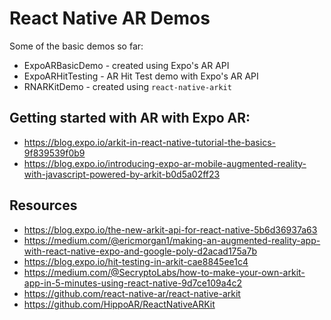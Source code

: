 # React Native AR Demos

Some of the basic demos so far:

- ExpoARBasicDemo - created using Expo's AR API
- ExpoARHitTesting - AR Hit Test demo with Expo's AR API
- RNARKitDemo - created using `react-native-arkit`

## Getting started with AR with Expo AR:

- https://blog.expo.io/arkit-in-react-native-tutorial-the-basics-9f839539f0b9
- https://blog.expo.io/introducing-expo-ar-mobile-augmented-reality-with-javascript-powered-by-arkit-b0d5a02ff23

## Resources

- https://blog.expo.io/the-new-arkit-api-for-react-native-5b6d36937a63
- https://medium.com/@ericmorgan1/making-an-augmented-reality-app-with-react-native-expo-and-google-poly-d2acad175a7b
- https://blog.expo.io/hit-testing-in-arkit-cae8845ee1c4
- https://medium.com/@SecryptoLabs/how-to-make-your-own-arkit-app-in-5-minutes-using-react-native-9d7ce109a4c2
- https://github.com/react-native-ar/react-native-arkit
- https://github.com/HippoAR/ReactNativeARKit
